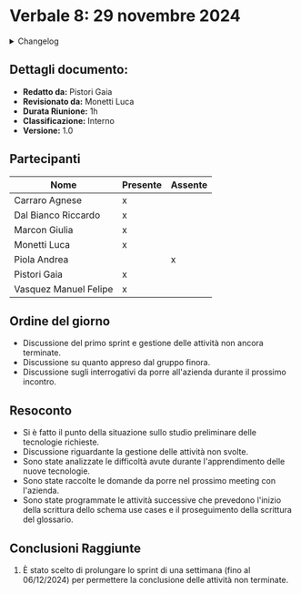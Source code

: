 # Verbale 8: 29 novembre 2024

<details>
  <summary>Changelog</summary>

| Data | Versione | Descrizione | Autore | Data Approvazione | Approvatore |
|------|----------|-------------|---------|------------------|-------------|
| 30/11/2024 | 1.0 | Prima stesura del documento | Pistori Gaia | 02/12/2024 | Monetti Luca |

</details>

## Dettagli documento:

- **Redatto da:** Pistori Gaia
- **Revisionato da:** Monetti Luca
- **Durata Riunione:** 1h
- **Classificazione:** Interno
- **Versione:** 1.0

## Partecipanti

| Nome | Presente | Assente |
|------|----------|---------|
| Carraro Agnese | x |  |
| Dal Bianco Riccardo | x |  |
| Marcon Giulia | x |  |
| Monetti Luca | x |  |
| Piola Andrea |  | x |
| Pistori Gaia | x |  |
| Vasquez Manuel Felipe | x |  |

## Ordine del giorno

- Discussione del primo sprint e gestione delle attività non ancora terminate.
- Discussione su quanto appreso dal gruppo finora.
- Discussione sugli interrogativi da porre all'azienda durante il prossimo incontro.

## Resoconto

- Si è fatto il punto della situazione sullo studio preliminare delle tecnologie richieste.
- Discussione riguardante la gestione delle attività non svolte.
- Sono state analizzate le difficoltà avute durante l'apprendimento delle nuove tecnologie.
- Sono state raccolte le domande da porre nel prossimo meeting con l'azienda.
- Sono state programmate le attività successive che prevedono l'inizio della scrittura dello schema use cases e il proseguimento della scrittura del glossario.

## Conclusioni Raggiunte

1. È stato scelto di prolungare lo sprint di una settimana (fino al 06/12/2024) per permettere la conclusione delle attività non terminate.
